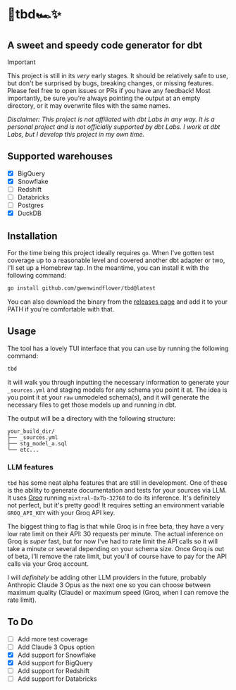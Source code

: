 # 🏁tbd🏎️✨

## A sweet and speedy code generator for dbt

> [!IMPORTANT]
> This project is still in its _very_ early stages. It should be relatively safe to use, but don't be surprised by bugs, breaking changes, or missing features. Please feel free to open issues or PRs if you have any feedback! Most importantly, be sure you're always pointing the output at an empty directory, or it may overwrite files with the same names.

_Disclaimer: This project is not affiliated with dbt Labs in any way. It is a personal project and is not officially supported by dbt Labs. I work at dbt Labs, but I develop this project in my own time._

## Supported warehouses

- [x] BigQuery
- [x] Snowflake
- [ ] Redshift
- [ ] Databricks
- [ ] Postgres
- [x] DuckDB

## Installation

For the time being this project ideally requires `go`. When I've gotten test coverage up to a reasonable level and covered another dbt adapter or two, I'll set up a Homebrew tap. In the meantime, you can install it with the following command:

```bash
go install github.com/gwenwindflower/tbd@latest
```

You can also download the binary from the [releases page](https://github.com/gwenwindflower/tbd/releases) and add it to your PATH if you're comfortable with that.

## Usage

The tool has a lovely TUI interface that you can use by running the following command:

```bash
tbd
```

It will walk you through inputting the necessary information to generate your `_sources.yml` and staging models for any schema you point it at. The idea is you point it at your `raw` unmodeled schema(s), and it will generate the necessary files to get those models up and running in dbt.

The output will be a directory with the following structure:

```
your_build_dir/
├── _sources.yml
├── stg_model_a.sql
└── etc...
```

### LLM features

`tbd` has some neat alpha features that are still in development. One of these is the ability to generate documentation and tests for your sources via LLM. It uses [Groq](https://groq.com) running `mixtral-8x7b-32768` to do its inference. It's definitely not perfect, but it's pretty good! It requires setting an environment variable `GROQ_API_KEY` with your Groq API key.

The biggest thing to flag is that while Groq is in free beta, they have a very low rate limit on their API: 30 requests per minute. The actual inference on Groq is _super_ fast, but for now I've had to rate limit the API calls so it will take a minute or several depending on your schema size. Once Groq is out of beta, I'll remove the rate limit, but you'll of course have to pay for the API calls via your Groq account.

I will _definitely_ be adding other LLM providers in the future, probably Anthropic Claude 3 Opus as the next one so you can choose between maximum quality (Claude) or maximum speed (Groq, when I can remove the rate limit).

## To Do

- [ ] Add more test coverage
- [ ] Add Claude 3 Opus option
- [x] Add support for Snowflake
- [x] Add support for BigQuery
- [ ] Add support for Redshift
- [ ] Add support for Databricks
